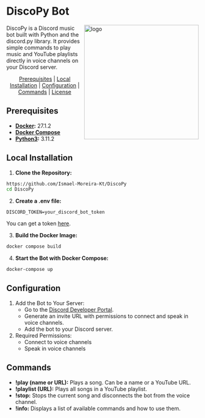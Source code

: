 # DiscoPy Bot
<img 
    src="./assets/logo.png" 
    alt="logo" 
    width="300px" 
    align="right"
/>


<div align="left">
DiscoPy is a Discord music bot built with Python and the discord.py library. It provides simple commands to play music and YouTube playlists directly in voice channels on your Discord server.

<br>

<p align="center"> 
    <a href="#prerequisites">Prerequisites</a> |
    <a href="#local-installation">Local Installation</a> |
    <a href="#configuration">Configuration</a> |
    <a href="#commands">Commands</a> |
    <a href="#license">License</a> 
</p>

## Prerequisites
- **[Docker](https://docs.docker.com/engine/install/):** 27.1.2
- **[Docker Compose](https://docs.docker.com/compose/install/linux/)**
- **[Python3](https://www.python.org/downloads/):** 3.11.2

## Local Installation
1. **Clone the Repository:**
```bash
https://github.com/Ismael-Moreira-Kt/DiscoPy
cd DiscoPy
```

2. **Create a .env file:**
```env
DISCORD_TOKEN=your_discord_bot_token
```

You can get a token [here](https://discord.com/developers/docs/intro).

3. **Build the Docker Image:**
```bash
docker compose build
```

4. **Start the Bot with Docker Compose:**
```bash
docker-compose up
```

## Configuration
1. Add the Bot to Your Server:
    - Go to the [Discord Developer Portal](https://discord.com/developers/docs/intro).
    - Generate an invite URL with permissions to connect and speak in voice channels.
    - Add the bot to your Discord server.
2. Required Permissions:
    - Connect to voice channels
    - Speak in voice channels

## Commands
- **!play (name or URL):** Plays a song. Can be a name or a YouTube URL.
- **!playlist (URL):** Plays all songs in a YouTube playlist.
- **!stop:** Stops the current song and disconnects the bot from the voice channel.
- **!info:** Displays a list of available commands and how to use them.



</div>